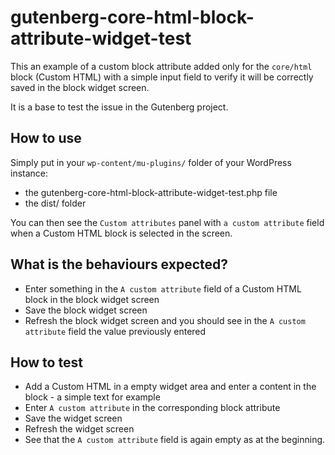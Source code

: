 # gutenberg-core-html-block-attribute-widget-test

This an example of a custom block attribute added only for the `core/html` block (Custom HTML) with a simple input field to verify it will be correctly saved in the block widget screen.

It is a base to test the issue in the Gutenberg project.

## How to use

Simply put in your `wp-content/mu-plugins/` folder of your WordPress instance:
- the gutenberg-core-html-block-attribute-widget-test.php file
- the dist/ folder

You can then see the `Custom attributes` panel with `a custom attribute` field when a Custom HTML block is selected in the screen.

## What is the behaviours expected?

- Enter something in the `A custom attribute` field of a Custom HTML block in the block widget screen
- Save the block widget screen
- Refresh the block widget screen and you should see in the `A custom attribute` field the value previously entered

## How to test

- Add a Custom HTML in a empty widget area and enter a content in the block - a simple text for example
- Enter `A custom attribute` in the corresponding block attribute
- Save the widget screen
- Refresh the widget screen
- See that the `A custom attribute` field is again empty as at the beginning.
